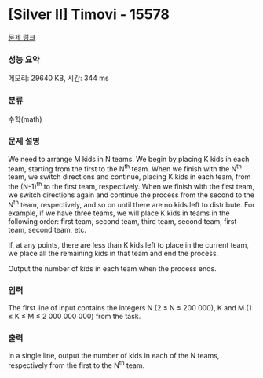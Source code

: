 # [Silver II] Timovi - 15578 

[문제 링크](https://www.acmicpc.net/problem/15578) 

### 성능 요약

메모리: 29640 KB, 시간: 344 ms

### 분류

수학(math)

### 문제 설명

<p>We need to arrange M kids in N teams. We begin by placing K kids in each team, starting from the first to the N<sup>th</sup> team. When we finish with the N<sup>th</sup> team, we switch directions and continue, placing K kids in each team, from the (N-1)<sup>th</sup> to the first team, respectively. When we finish with the first team, we switch directions again and continue the process from the second to the N<sup>th</sup> team, respectively, and so on until there are no kids left to distribute. For example, if we have three teams, we will place K kids in teams in the following order: first team, second team, third team, second team, first team, second team, etc.</p>

<p>If, at any points, there are less than K kids left to place in the current team, we place all the remaining kids in that team and end the process.</p>

<p>Output the number of kids in each team when the process ends.</p>

### 입력 

 <p>The first line of input contains the integers N (2 ≤ N ≤ 200 000), K and M (1 ≤ K ≤ M ≤ 2 000 000 000) from the task.</p>

### 출력 

 <p>In a single line, output the number of kids in each of the N teams, respectively from the first to the N<sup>th</sup> team.</p>

